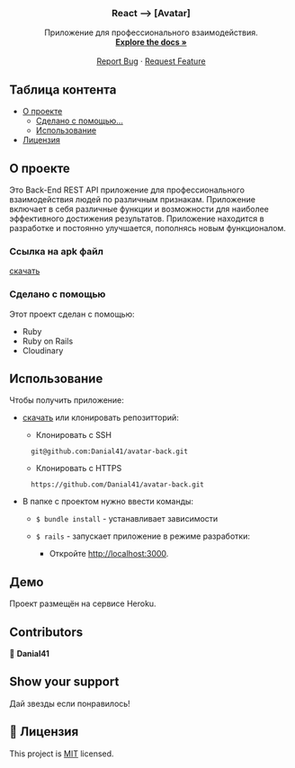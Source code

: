 <!--
*** Thanks for checking out this README Template. If you have a suggestion that would
*** make this better, please fork the repo and create a pull request or simply open
*** an issue with the tag "enhancement".
*** Thanks again! Now go create something AMAZING! :D
-->

<!-- PROJECT SHIELDS -->
<!--
*** I'm using markdown "reference style" links for readability.
*** Reference links are enclosed in brackets [ ] instead of parentheses ( ).
*** See the bottom of this document for the declaration of the reference variables
*** for contributors-url, forks-url, etc. This is an optional, concise syntax you may use.
*** https://www.markdownguide.org/basic-syntax/#reference-style-links
-->
<!-- [![Contributors][contributors-shield]][contributors-url]
[![Forks][forks-shield]][forks-url]
[![Stargazers][stars-shield]][stars-url]
[![Issues][issues-shield]][issues-url] -->


<!-- PROJECT LOGO -->
<br />
<p align="center">  
  <a href="https://github.com/Danial41/avatar-back">
  </a>

  <h3 align="center">React --> [Avatar]</h3>

  <p align="center">
    Приложение для профессионального взаимодействия. 
    <br />
    <a href="https://github.com/Danial41/avatar-back"><strong>Explore the docs »</strong></a>
    <br />
    <br />
    <a href="https://github.com/Danial41/avatar-back">Report Bug</a>
    ·
    <a href="https://github.com/Danial41/avatar-back">Request Feature</a>
  </p>
</p>

<!-- TABLE OF CONTENTS -->
## Таблица контента

* [О проекте](#about-the-project)
  * [Сделано с помощью...](#built-with)
  * [Использование](#usage)
* [Лицензия](#license)

<!-- ABOUT THE PROJECT -->
## О проекте
Это Back-End REST API приложение для профессионального взаимодействия людей по различным признакам. Приложение включает в себя различные функции и возможности для наиболее эффективного
достижения результатов. Приложение находится в разработке и постоянно улучшается, пополнясь новым функционалом.

### Ссылка на apk файл

[скачать](https://disk.yandex.ru/d/ijcRa2ubv0SA1w)

### Сделано с помощью
Этот проект сделан с помощью:
* Ruby
* Ruby on Rails
* Cloudinary

<!-- INSTALLATION -->
## Использование

Чтобы получить приложение:
* [скачать](https://github.com/Danial41/avatar-back) или клонировать репозитторий:
  - Клонировать с SSH
  ```
    git@github.com:Danial41/avatar-back.git
  ```
  - Клонировать с HTTPS
  ```
    https://github.com/Danial41/avatar-back.git
  ```

* В папке с проектом нужно ввести команды:

  - `$ bundle install` - устанавливает зависимости

  - `$ rails` - запускает приложение в режиме разработки:
    - Откройте [http://localhost:3000](http://localhost:3000).

## Демо
Проект размещён на сервисе Heroku.

<!-- CONTACT -->
## Contributors

👤 **Danial41**

## Show your support

Дай звезды если понравилось!

## 📝 Лицензия

This project is [MIT](https://opensource.org/licenses/MIT) licensed.
